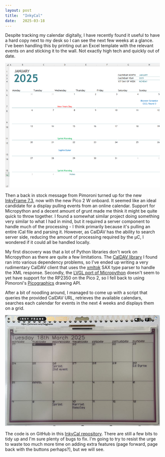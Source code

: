 ```yaml
---
layout: post
title:  "InkyCal"
date:   2025-03-18
---
```


Despite tracking my calendar digitally, I have recently found it useful to have a hard copy next to my desk so I can see the next few weeks at a glance. I've been handling this by printing out an Excel template with the relevant events on and sticking it to the wall. Not exactly high tech and quickly out of date.

![Excel Template](/img/inkycal-excel-template.png)

Then a back in stock message from Pimoroni turned up for the new [InkyFrame 7.3](https://shop.pimoroni.com/products/inky-frame-7-3), now with the new Pico 2 W onboard. It seemed like an ideal candidate for a display pulling events from an online calendar. Support for Micropython and a decent amount of grunt made me think it might be quite quick to throw together. I found a somewhat similar project doing something very similar to what I had in mind, but it required a server component to handle much of the processing - I think primarily because it's pulling an entire iCal file and parsing it. However, as CalDAV has the ability to search server side, reducing the amount of processing required by the µC, I wondered if it could all be handled locally.

My first discovery was that a lot of Python libraries don't work on Micropython as there are quite a few limitations. The [CalDAV library](https://github.com/python-caldav/caldav/tree/master) I found ran into various dependency problems, so I've ended up writing a very rudimentary CalDAV client that uses the [xmltok](https://github.com/micropython/micropython-lib/blob/master/micropython/xmltok/xmltok.py) SAX type parser to handle the XML response. Secondly, the [LVGL port of Micropython](https://github.com/lvgl/lv_micropython) doesn't seem to yet have support for the RP2350 on the Pico 2, so I fell back to using Pimoroni's [Picographics](https://github.com/pimoroni/pimoroni-pico/blob/main/micropython/modules/picographics/README.md) drawing API.

After a bit of noodling around, I managed to come up with a script that queries the provided CalDAV URL, retrieves the available calendars, searches each calendar for events in the next 4 weeks and displays them on a grid.

![InkyCal](/img/inkycal.jpg)

The code is on GitHub in this [InkyCal repository](https://github.com/DarranShepherd/InkyCal). There are still a few bits to tidy up and I'm sure plenty of bugs to fix. I'm going to try to resist the urge to waste too much more time on adding extra features (page forward, page back with the buttons perhaps?), but we will see.
